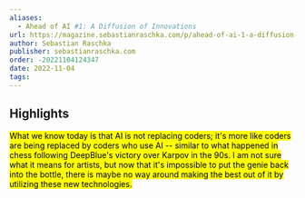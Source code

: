 ```yaml
---
aliases:
  - Ahead of AI #1: A Diffusion of Innovations
url: https://magazine.sebastianraschka.com/p/ahead-of-ai-1-a-diffusion-of-innovations
author: Sebastian Raschka
publisher: sebastianraschka.com
order: -20221104124347
date: 2022-11-04
tags:
---
```


## Highlights
<mark>What we know today is that AI is not replacing coders; it's more like coders are being replaced by coders who use AI -- similar to what happened in chess following DeepBlue's victory over Karpov in the 90s. I am not sure what it means for artists, but now that it's impossible to put the genie back into the bottle, there is maybe no way around making the best out of it by utilizing these new technologies.</mark>

